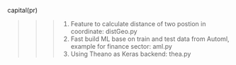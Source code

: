 capital(pr)
>>> 1.  Feature to calculate distance of two postion in coordinate: distGeo.py
>>> 2.  Fast build ML base on train and test data from Automl, example for finance sector: aml.py
>>> 3.  Using Theano as Keras backend: thea.py
